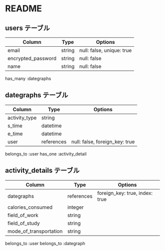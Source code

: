 # README

## users テーブル

| Column              | Type   | Options                    |
| ------------------- | ------ | -------------------------- |
| email               | string | null: false, unique: true  |
| encrypted_password  | string | null: false                |
| name                | string | null: false                |

  has_many :dategraphs

## dategraphs テーブル

| Column        | Type       | Options                        |
| ------------- | ---------- | ------------------------------ |
| activity_type | string     |                                |
| s_time        | datetime   |                                |
| e_time        | datetime   |                                |
| user          | references | null: false, foreign_key: true |

  belongs_to :user
  has_one :activity_detail

## activity_details テーブル

| Column                 | Type      | Options                        |
| ---------------------- | --------- | ------------------------------ |
| dategraphs             |references | foreign_key: true, index: true |
| calories_consumed      | integer   |                                |
| field_of_work          | string    |                                |
| field_of_study         | string    |                                |
| mode_of_transportation | string    |                                |

  belongs_to :user
  belongs_to :dategraph